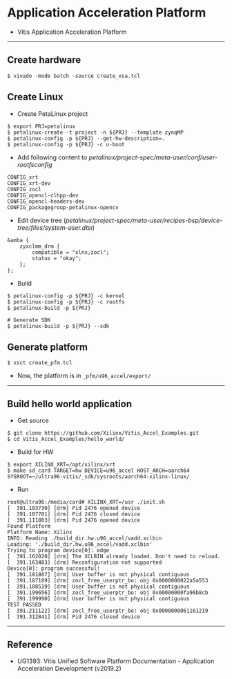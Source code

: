 # Application Acceleration Platform

- Vitis Application Acceleration Platform

***

## Create hardware

```shell-session
$ vivado -mode batch -source create_xsa.tcl
```

## Create Linux

- Create PetaLinux project

```shell-session
$ export PRJ=petalinux
$ petalinux-create -t project -n ${PRJ} --template zynqMP
$ petalinux-config -p ${PRJ} --get-hw-description=.
$ petalinux-config -p ${PRJ} -c u-boot
```

- Add following content to _petalinux/project-spec/meta-user/conf/user-rootfsconfig_

```text
CONFIG_xrt
CONFIG_xrt-dev
CONFIG_zocl
CONFIG_opencl-clhpp-dev
CONFIG_opencl-headers-dev
CONFIG_packagegroup-petalinux-opencv
```

- Edit device tree (_petalinux/project-spec/meta-user/recipes-bsp/device-tree/files/system-user.dtsi_)

```text
&amba {
    zyxclmm_drm {
        compatible = "xlnx,zocl";
        status = "okay";
    };
};
```

- Build

```shell-session
$ petalinux-config -p ${PRJ} -c kernel
$ petalinux-config -p ${PRJ} -c rootfs
$ petalinux-build -p ${PRJ}

# Generate SDK
$ petalinux-build -p ${PRJ} --sdk
```

## Generate platform

```shell-session
$ xsct create_pfm.tcl
```

- Now, the platform is in ``_pfm/u96_accel/export/``

***

## Build hello world application

- Get source

```shells-session
$ git clone https://github.com/Xilinx/Vitis_Accel_Examples.git
$ cd Vitis_Accel_Examples/hello_world/
```

- Build for HW

```shell-session
$ export XILINX_XRT=/opt/xilinx/xrt
$ make sd_card TARGET=hw DEVICE=u96_accel HOST_ARCH=aarch64 SYSROOT=~/ultra96-vitis/_sdk/sysroots/aarch64-xilinx-linux/
```

- Run

```shell-session
root@ultra96:/media/card# XILINX_XRT=/usr ./init.sh 
[  391.103730] [drm] Pid 2476 opened device
[  391.107701] [drm] Pid 2476 closed device
[  391.111803] [drm] Pid 2476 opened device
Found Platform
Platform Name: Xilinx
INFO: Reading ./build_dir.hw.u96_accel/vadd.xclbin
Loading: './build_dir.hw.u96_accel/vadd.xclbin'
Trying to program device[0]: edge
[  391.162020] [drm] The XCLBIN already loaded. Don't need to reload.
[  391.163483] [drm] Reconfiguration not supported
Device[0]: program successful!
[  391.181867] [drm] User buffer is not physical contiguous
[  391.187189] [drm] zocl_free_userptr_bo: obj 0x0000000022a5a553
[  391.188519] [drm] User buffer is not physical contiguous
[  391.199656] [drm] zocl_free_userptr_bo: obj 0x00000000fa96b8cb
[  391.199990] [drm] User buffer is not physical contiguous
TEST PASSED
[  391.211122] [drm] zocl_free_userptr_bo: obj 0x0000000061161219
[  391.312841] [drm] Pid 2476 closed device
```

***

## Reference

- UG1393: Vitis Unified Software Platform Documentation - Application Acceleration Development (v2019.2)
